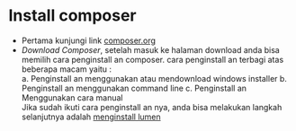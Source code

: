 # Install composer
- Pertama kunjungi link [composer.org](https://getcomposer.org/)
- *Download Composer*, setelah masuk ke halaman download anda bisa memilih cara penginstall an composer. cara penginstall an terbagi atas beberapa macam yaitu :  
a. Penginstall an menggunakan atau mendownload windows installer
b. Penginstall an menggunakan command line
c. Penginstall an Menggunakan cara manual   
Jika sudah ikuti cara penginstall an nya, anda bisa melakukan langkah selanjutnya adalah [menginstall lumen](./install-lumen.md)